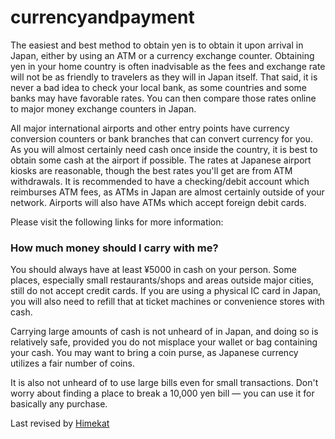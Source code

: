 # currencyandpayment

The easiest and best method to obtain yen is to obtain it upon arrival in Japan, either by using an ATM or a currency exchange counter. Obtaining yen in your home country is often inadvisable as the fees and exchange rate will not be as friendly to travelers as they will in Japan itself. That said, it is never a bad idea to check your local bank, as some countries and some banks may have favorable rates. You can then compare those rates online to major money exchange counters in Japan.

All major international airports and other entry points have currency conversion counters or bank branches that can convert currency for you. As you will almost certainly need cash once inside the country, it is best to obtain some cash at the airport if possible. The rates at Japanese airport kiosks are reasonable, though the best rates you'll get are from ATM withdrawals. It is recommended to have a checking/debit account which reimburses ATM fees, as ATMs in Japan are almost certainly outside of your network. Airports will also have ATMs which accept foreign debit cards.

Please visit the following links for more information:

### How much money should I carry with me?

You should always have at least ¥5000 in cash on your person. Some places, especially small restaurants/shops and areas outside major cities, still do not accept credit cards. If you are using a physical IC card in Japan, you will also need to refill that at ticket machines or convenience stores with cash.

Carrying large amounts of cash is not unheard of in Japan, and doing so is relatively safe, provided you do not misplace your wallet or bag containing your cash. You may want to bring a coin purse, as Japanese currency utilizes a fair number of coins.

It is also not unheard of to use large bills even for small transactions. Don't worry about finding a place to break a 10,000 yen bill — you can use it for basically any purchase.

Last revised by [Himekat](/user/Himekat/)